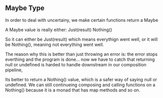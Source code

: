 ## Maybe Type

In order to deal with uncertainy, we make certain functions return a Maybe

A Maybe value is really either:
Just(result)
Nothing()

So it can either be Just(result) which means everythign went well, or
it will be Nothing(), meaning not everything went well.

The reason why this is better than just throwing an error is:
  the error stops everthing and the program is done... now we have to catch that
  returning null or undefined is harded to handle downstream in our composition pipeline,

Its better to return a Nothing() value, which is a safer way of saying null or undefined.
We can still continueing composing and calling functions on a Nothing() because it is a monad that
has map methods and so on.

